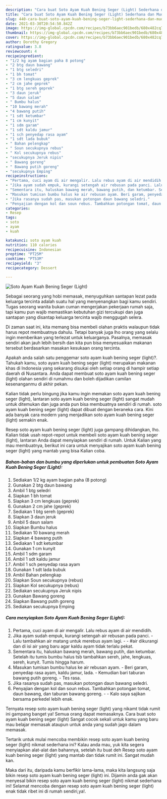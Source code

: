 ```yaml
---
description: "Cara buat Soto Ayam Kuah Bening Seger (Light) Sederhana dan Mudah Dibuat"
title: "Cara buat Soto Ayam Kuah Bening Seger (Light) Sederhana dan Mudah Dibuat"
slug: 440-cara-buat-soto-ayam-kuah-bening-seger-light-sederhana-dan-mudah-dibuat
date: 2021-03-30T20:54:50.842Z
image: https://img-global.cpcdn.com/recipes/b73bb6aec901bedb/680x482cq70/soto-ayam-kuah-bening-seger-light-foto-resep-utama.jpg
thumbnail: https://img-global.cpcdn.com/recipes/b73bb6aec901bedb/680x482cq70/soto-ayam-kuah-bening-seger-light-foto-resep-utama.jpg
cover: https://img-global.cpcdn.com/recipes/b73bb6aec901bedb/680x482cq70/soto-ayam-kuah-bening-seger-light-foto-resep-utama.jpg
author: Dorothy Gregory
ratingvalue: 3.8
reviewcount: 4
recipeingredient:
- "1/2 kg ayam bagian paha 8 potong"
- "2 btg daun bawang"
- "1 btg seledri"
- "1 bh tomat"
- "3 cm lengkuas geprek"
- "2 cm jahe geprek"
- "1 btg sereh geprek"
- "3 daun jeruk"
- "5 daun salam"
- " Bumbu halus"
- "10 bawang merah"
- "4 bawang putih"
- "1 sdt ketumbar"
- "1 cm kunyit"
- "1 sdm garam"
- "1 sdt kaldu jamur"
- "1 sch penyedap rasa ayam"
- "1 sdt lada bubuk"
- " Bahan pelengkap"
- " Soun secukupnya rebus"
- " Kol secukupnya rebus"
- "secukupnya Jeruk nipis"
- " Bawang goreng"
- " Bawang putih goreng"
- "secukupnya Emping"
recipeinstructions:
- "Pertama, cuci ayam di air mengalir. Lalu rebus ayam di air mendidih."
- "Jika ayam sudah empuk, kurangi setengah air rebusan pada panci. Lalu tambahkan air matang untuk merebus ayam lagi.  #air dikurangi dan di isi air yang baru agar kaldu ayam tidak terlalu pekat."
- "Sementara itu, haluskan bawang merah, bawang putih, dan ketumbar. Setelah itu tumis bumbu halus tsb tambahkan sereh, jahe, lengkuas, sereh, kunyit. Tumis hingga harum."
- "Masukan tumisan bumbu halus ke air rebusan ayam. Beri garam, penyedap rasa ayam, kaldu jamur, lada. Kemudian bari taburan bawang putih goreng. Tes rasa."
- "Jika rasanya sudah pas, masukan potongan daun bawang seledri."
- "Penyajian dengan kol dan soun rebus. Tambahkan potongan tomat, daun bawang, dan taburan bawang goreng.  Kalo saya sajikan bersama perkedel lebih enak."
categories:
- Resep
tags:
- soto
- ayam
- kuah

katakunci: soto ayam kuah 
nutrition: 110 calories
recipecuisine: Indonesian
preptime: "PT25M"
cooktime: "PT53M"
recipeyield: "3"
recipecategory: Dessert

---
```



![Soto Ayam Kuah Bening Seger (Light)](https://img-global.cpcdn.com/recipes/b73bb6aec901bedb/680x482cq70/soto-ayam-kuah-bening-seger-light-foto-resep-utama.jpg)

Sebagai seorang yang hobi memasak, menyuguhkan santapan lezat pada keluarga tercinta adalah suatu hal yang menyenangkan bagi kamu sendiri. Tugas seorang  wanita bukan cuman mengerjakan pekerjaan rumah saja, tapi kamu pun wajib memastikan kebutuhan gizi tercukupi dan juga santapan yang disantap keluarga tercinta wajib menggugah selera.

Di zaman  saat ini, kita memang bisa membeli olahan praktis walaupun tidak harus repot membuatnya dahulu. Tetapi banyak juga lho orang yang selalu ingin memberikan yang terlezat untuk keluarganya. Pasalnya, memasak sendiri akan jauh lebih bersih dan kita pun bisa menyesuaikan makanan tersebut berdasarkan masakan kesukaan orang tercinta. 



Apakah anda salah satu penggemar soto ayam kuah bening seger (light)?. Tahukah kamu, soto ayam kuah bening seger (light) merupakan makanan khas di Indonesia yang sekarang disukai oleh setiap orang di hampir setiap daerah di Nusantara. Anda dapat membuat soto ayam kuah bening seger (light) olahan sendiri di rumahmu dan boleh dijadikan camilan kesenanganmu di akhir pekan.

Kalian tidak perlu bingung jika kamu ingin memakan soto ayam kuah bening seger (light), lantaran soto ayam kuah bening seger (light) sangat mudah untuk ditemukan dan juga anda pun bisa membuatnya sendiri di rumah. soto ayam kuah bening seger (light) dapat dibuat dengan beraneka cara. Kini ada banyak cara modern yang menjadikan soto ayam kuah bening seger (light) semakin enak.

Resep soto ayam kuah bening seger (light) juga gampang dihidangkan, lho. Kalian tidak usah repot-repot untuk membeli soto ayam kuah bening seger (light), lantaran Anda dapat menyiapkan sendiri di rumah. Untuk Kalian yang mau membuatnya, berikut ini cara untuk menyajikan soto ayam kuah bening seger (light) yang mantab yang bisa Kalian coba.

<!--inarticleads1-->

##### Bahan-bahan dan bumbu yang diperlukan untuk pembuatan Soto Ayam Kuah Bening Seger (Light):

1. Sediakan 1/2 kg ayam bagian paha (8 potong)
1. Gunakan 2 btg daun bawang
1. Ambil 1 btg seledri
1. Siapkan 1 bh tomat
1. Siapkan 3 cm lengkuas (geprek)
1. Gunakan 2 cm jahe (geprek)
1. Sediakan 1 btg sereh (geprek)
1. Siapkan 3 daun jeruk
1. Ambil 5 daun salam
1. Siapkan  Bumbu halus
1. Sediakan 10 bawang merah
1. Siapkan 4 bawang putih
1. Sediakan 1 sdt ketumbar
1. Gunakan 1 cm kunyit
1. Ambil 1 sdm garam
1. Ambil 1 sdt kaldu jamur
1. Ambil 1 sch penyedap rasa ayam
1. Gunakan 1 sdt lada bubuk
1. Ambil  Bahan pelengkap
1. Siapkan  Soun secukupnya (rebus)
1. Siapkan  Kol secukupnya (rebus)
1. Sediakan secukupnya Jeruk nipis
1. Gunakan  Bawang goreng
1. Siapkan  Bawang putih goreng
1. Sediakan secukupnya Emping




<!--inarticleads2-->

##### Cara menyiapkan Soto Ayam Kuah Bening Seger (Light):

1. Pertama, cuci ayam di air mengalir. Lalu rebus ayam di air mendidih.
1. Jika ayam sudah empuk, kurangi setengah air rebusan pada panci. - Lalu tambahkan air matang untuk merebus ayam lagi. -  - #air dikurangi dan di isi air yang baru agar kaldu ayam tidak terlalu pekat.
1. Sementara itu, haluskan bawang merah, bawang putih, dan ketumbar. Setelah itu tumis bumbu halus tsb tambahkan sereh, jahe, lengkuas, sereh, kunyit. Tumis hingga harum.
1. Masukan tumisan bumbu halus ke air rebusan ayam. - Beri garam, penyedap rasa ayam, kaldu jamur, lada. - Kemudian bari taburan bawang putih goreng. - Tes rasa.
1. Jika rasanya sudah pas, masukan potongan daun bawang seledri.
1. Penyajian dengan kol dan soun rebus. Tambahkan potongan tomat, daun bawang, dan taburan bawang goreng. -  - Kalo saya sajikan bersama perkedel lebih enak.




Ternyata resep soto ayam kuah bening seger (light) yang nikamt tidak rumit ini gampang banget ya! Semua orang dapat memasaknya. Cara buat soto ayam kuah bening seger (light) Sangat cocok sekali untuk kamu yang baru mau belajar memasak ataupun untuk anda yang sudah jago dalam memasak.

Tertarik untuk mulai mencoba membikin resep soto ayam kuah bening seger (light) nikmat sederhana ini? Kalau anda mau, yuk kita segera menyiapkan alat-alat dan bahannya, setelah itu buat deh Resep soto ayam kuah bening seger (light) yang mantab dan tidak rumit ini. Sangat mudah kan. 

Maka dari itu, daripada kamu berfikir lama-lama, maka kita langsung saja bikin resep soto ayam kuah bening seger (light) ini. Dijamin anda gak akan menyesal bikin resep soto ayam kuah bening seger (light) nikmat sederhana ini! Selamat mencoba dengan resep soto ayam kuah bening seger (light) enak tidak ribet ini di rumah sendiri,ya!.

